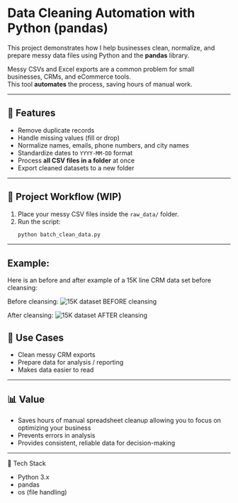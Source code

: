 # Data Cleaning Automation with Python (pandas)

This project demonstrates how I help businesses clean, normalize, and prepare messy data files using Python and the **pandas** library.  

Messy CSVs and Excel exports are a common problem for small businesses, CRMs, and eCommerce tools.  
This tool **automates** the process, saving hours of manual work.

---

## 🚀 Features
- Remove duplicate records  
- Handle missing values (fill or drop)  
- Normalize names, emails, phone numbers, and city names  
- Standardize dates to `YYYY-MM-DD` format  
- Process **all CSV files in a folder** at once  
- Export cleaned datasets to a new folder  

---

## 📁 Project Workflow (WIP)
1. Place your messy CSV files inside the `raw_data/` folder.  
2. Run the script:
   ```bash
   python batch_clean_data.py

---

## Example:
Here is an before and after example of a 15K line CRM data set before cleansing: <br>

Before cleansing:
![15K dataset BEFORE cleansing](15K_dataset_pre-cleansing.png)


After cleansing:
![15K dataset AFTER cleansing](15K_dataset_post-cleansing.png)


## 💼 Use Cases

   - Clean messy CRM exports
   - Prepare data for analysis / reporting
   - Makes data easier to read

---

## 📊 Value 

   - Saves hours of manual spreadsheet cleanup allowing you to focus on optimizing your business
   - Prevents errors in analysis
   - Provides consistent, reliable data for decision-making

---

🔧 Tech Stack

   - Python 3.x
   - pandas
   - os (file handling)

